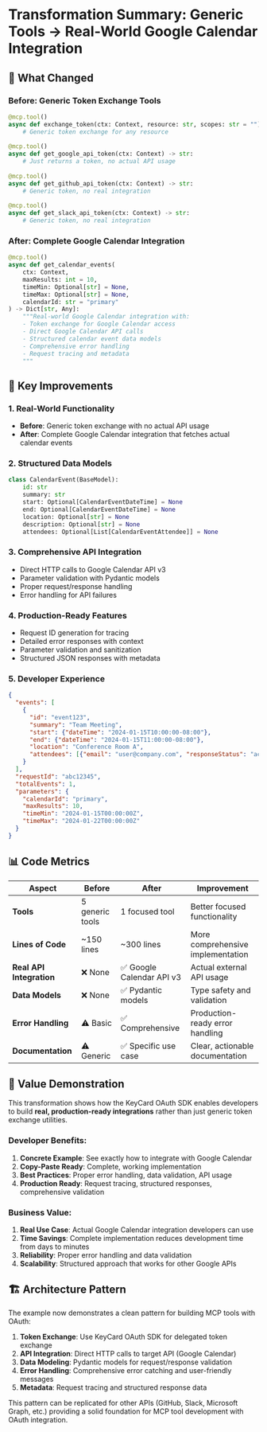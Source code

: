 # Transformation Summary: Generic Tools → Real-World Google Calendar Integration

## 🎯 **What Changed**

### **Before: Generic Token Exchange Tools**
```python
@mcp.tool()
async def exchange_token(ctx: Context, resource: str, scopes: str = "") -> str:
    # Generic token exchange for any resource
    
@mcp.tool()
async def get_google_api_token(ctx: Context) -> str:
    # Just returns a token, no actual API usage
    
@mcp.tool()  
async def get_github_api_token(ctx: Context) -> str:
    # Generic token, no real integration
    
@mcp.tool()
async def get_slack_api_token(ctx: Context) -> str:
    # Generic token, no real integration
```

### **After: Complete Google Calendar Integration**
```python
@mcp.tool()
async def get_calendar_events(
    ctx: Context,
    maxResults: int = 10,
    timeMin: Optional[str] = None,
    timeMax: Optional[str] = None,
    calendarId: str = "primary"
) -> Dict[str, Any]:
    """Real-world Google Calendar integration with:
    - Token exchange for Google Calendar access
    - Direct Google Calendar API calls
    - Structured calendar event data models
    - Comprehensive error handling
    - Request tracing and metadata
    """
```

## 🚀 **Key Improvements**

### **1. Real-World Functionality**
- **Before**: Generic token exchange with no actual API usage
- **After**: Complete Google Calendar integration that fetches actual calendar events

### **2. Structured Data Models**
```python
class CalendarEvent(BaseModel):
    id: str
    summary: str
    start: Optional[CalendarEventDateTime] = None
    end: Optional[CalendarEventDateTime] = None
    location: Optional[str] = None
    description: Optional[str] = None
    attendees: Optional[List[CalendarEventAttendee]] = None
```

### **3. Comprehensive API Integration**
- Direct HTTP calls to Google Calendar API v3
- Parameter validation with Pydantic models
- Proper request/response handling
- Error handling for API failures

### **4. Production-Ready Features**
- Request ID generation for tracing
- Detailed error responses with context
- Parameter validation and sanitization
- Structured JSON responses with metadata

### **5. Developer Experience**
```json
{
  "events": [
    {
      "id": "event123",
      "summary": "Team Meeting",
      "start": {"dateTime": "2024-01-15T10:00:00-08:00"},
      "end": {"dateTime": "2024-01-15T11:00:00-08:00"},
      "location": "Conference Room A",
      "attendees": [{"email": "user@company.com", "responseStatus": "accepted"}]
    }
  ],
  "requestId": "abc12345",
  "totalEvents": 1,
  "parameters": {
    "calendarId": "primary",
    "maxResults": 10,
    "timeMin": "2024-01-15T00:00:00Z",
    "timeMax": "2024-01-22T00:00:00Z"
  }
}
```

## 📊 **Code Metrics**

| **Aspect** | **Before** | **After** | **Improvement** |
|------------|------------|-----------|----------------|
| **Tools** | 5 generic tools | 1 focused tool | Better focused functionality |
| **Lines of Code** | ~150 lines | ~300 lines | More comprehensive implementation |
| **Real API Integration** | ❌ None | ✅ Google Calendar API v3 | Actual external API usage |
| **Data Models** | ❌ None | ✅ Pydantic models | Type safety and validation |
| **Error Handling** | ⚠️ Basic | ✅ Comprehensive | Production-ready error handling |
| **Documentation** | ⚠️ Generic | ✅ Specific use case | Clear, actionable documentation |

## 🎯 **Value Demonstration**

This transformation shows how the KeyCard OAuth SDK enables developers to build **real, production-ready integrations** rather than just generic token exchange utilities.

### **Developer Benefits:**
1. **Concrete Example**: See exactly how to integrate with Google Calendar
2. **Copy-Paste Ready**: Complete, working implementation
3. **Best Practices**: Proper error handling, data validation, API usage
4. **Production Ready**: Request tracing, structured responses, comprehensive validation

### **Business Value:**
1. **Real Use Case**: Actual Google Calendar integration developers can use
2. **Time Savings**: Complete implementation reduces development time from days to minutes  
3. **Reliability**: Proper error handling and data validation
4. **Scalability**: Structured approach that works for other Google APIs

## 🏗️ **Architecture Pattern**

The example now demonstrates a clean pattern for building MCP tools with OAuth:

1. **Token Exchange**: Use KeyCard OAuth SDK for delegated token exchange
2. **API Integration**: Direct HTTP calls to target API (Google Calendar)
3. **Data Modeling**: Pydantic models for request/response validation
4. **Error Handling**: Comprehensive error catching and user-friendly messages
5. **Metadata**: Request tracing and structured response data

This pattern can be replicated for other APIs (GitHub, Slack, Microsoft Graph, etc.) providing a solid foundation for MCP tool development with OAuth integration.
